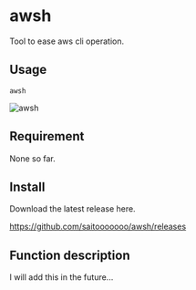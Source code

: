 # awsh

Tool to ease aws cli operation.

## Usage

```shell
awsh
```

![awsh](https://user-images.githubusercontent.com/62602802/182730009-5fcaea34-f9e6-4a65-861f-c2e482d94263.gif)

## Requirement

None so far.

## Install

Download the latest release here.

https://github.com/saitooooooo/awsh/releases

## Function description

I will add this in the future...

<!-- TODO: 主な機能説明をディレクトリ作ってREADMEに書いて、リンク貼る -->
